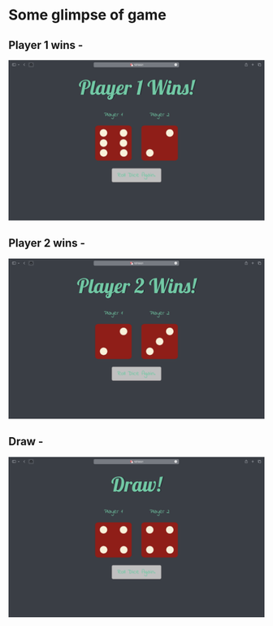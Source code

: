 # Some glimpse of game 

## Player 1 wins -
![image3](./images/player-1.png)

## Player 2 wins -
![image2](./images/player-2.png)

## Draw -
![image3](./images/draw.png)
